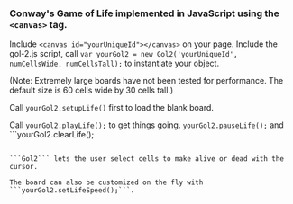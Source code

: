 ###  Conway's Game of Life implemented in JavaScript using the ```<canvas>``` tag.

Include ```<canvas id="yourUniqueId"></canvas>``` on your page. 
Include the gol-2.js script, call ```var yourGol2 = new Gol2('yourUniqueId', numCellsWide, numCellsTall);``` to instantiate your object. 

(Note: Extremely large boards have not been tested for performance. The default size is 60 cells wide by 30 cells tall.)

Call ```yourGol2.setupLife()``` first to load the blank board.

Call ```yourGol2.playLife();``` to get things going. ```yourGol2.pauseLife();``` and ```yourGol2.clearLife();
``` are also included for convenience.

```Gol2``` lets the user select cells to make alive or dead with the cursor.

The board can also be customized on the fly with ```yourGol2.setLifeSpeed();```.